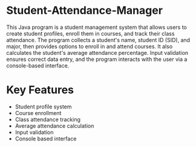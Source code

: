 # Student-Attendance-Manager

This Java program is a student management system that allows users to create student profiles, enroll them in courses, and track their class attendance. The program collects a student's name, student ID (SID), and major, then provides options to enroll in and attend courses. It also calculates the student's average attendance percentage. Input validation ensures correct data entry, and the program interacts with the user via a console-based interface.

# Key Features

- Student profile system
- Course enrollment
- Class attendance tracking
- Average attendance calculation
- Input validation
- Console based interface
